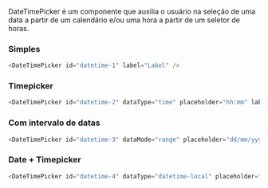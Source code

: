 DateTimePicker é um componente que auxilia o usuário na seleção de uma data a partir de um calendário e/ou uma hora a partir de um seletor de horas.

### Simples
```js
<DateTimePicker id="datetime-1" label="Label" />
```

### Timepicker
```js
<DateTimePicker id="datetime-2" dataType="time" placeholder="hh:mm" label="Label" />
```

### Com intervalo de datas
```js
<DateTimePicker id="datetime-3" dataMode="range" placeholder="dd/mm/yyyy até dd/mm/yyyy" label="Label" />
```

### Date + Timepicker
```js
<DateTimePicker id="datetime-4" dataType="datetime-local" placeholder="dd/mm/yyyy hh:mm" label="Label" />
```